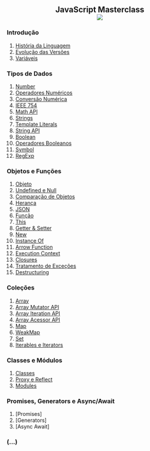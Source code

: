 <h2 align="center">JavaScript Masterclass 
  <br>
  <img src="https://img.shields.io/badge/-23%20%7C%2010%20%7C%202020-purple">
 </h2> 


### Introdução
1. [História da Linguagem](01-introducao/historia.md)
2. [Evolução das Versões](01-introducao/evolucao.md)
3. [Variáveis](01-introducao/variaveis.md)

### Tipos de Dados
1. [Number](02-tiposDeDados/number.md)
2. [Operadores Numéricos](02-tiposDeDados/operadoresNumericos.md)
3. [Conversão Numérica](02-tiposDeDados/conversaoNumerica.md)
4. [IEEE 754](02-tiposDeDados/ieee754.md)
5. [Math API](02-tiposDeDados/mathAPI.md)
6. [Strings](02-tiposDeDados/strings.md)
7. [Template Literals](02-tiposDeDados/templateLiterals.md) 
8. [String API](02-tiposDeDados/stringAPI.md)
9. [Boolean](02-tiposDeDados/boolean.md)
10. [Operadores Booleanos](02-tiposDeDados/operadoresBooleanos.md)
11. [Symbol](02-tiposDeDados/symbol.md)
12. [RegExp](02-tiposDeDados/regexp.md)

### Objetos e Funções
1. [Objeto](03-objetosEFuncoes/object.md)
2. [Undefined e Null](03-objetosEFuncoes/undefinedENull.md)
3. [Comparação de Objetos](03-objetosEFuncoes/comparacaoDeObjetos.md)
4. [Herança](03-objetosEFuncoes/heranca.md)
5. [JSON](03-objetosEFuncoes/json.md)
6. [Função](03-objetosEFuncoes/function.md)
7. [This](03-objetosEFuncoes/this.md)
8. [Getter & Setter](03-objetosEFuncoes/getterESetter.md)
9. [New](03-objetosEFuncoes/new.md)
10. [Instance Of](03-objetosEFuncoes/instanceOf.md)
11. [Arrow Function](03-objetosEFuncoes/arrowFunction.md)
12. [Execution Context](03-objetosEFuncoes/executionContext.md)
13. [Closures](03-objetosEFuncoes/closures.md)
14. [Tratamento de Exceções](03-objetosEFuncoes/tratamentoDeExcecoes.md)
15. [Destructuring](03-objetosEFuncoes/destructuring.md)

### Coleções
1. [Array](04-colecoes/array.md)
2. [Array Mutator API](04-colecoes/arrayMutatorAPI.md)
3. [Array Iteration API](04-colecoes/arrayIterationAPI.md)
4. [Array Acessor API](04-colecoes/arrayAcessorAPI.md)
5. [Map](04-colecoes/map.md)
6. [WeakMap](04-colecoes/weakMap.md)
7. [Set](04-colecoes/set.md)
8. [Iterables e Iterators](04-colecoes/iterablesEIterators.md)

### Classes e Módulos
1. [Classes](05-classesEModulos/classes.md)
2. [Proxy e Reflect](05-classesEModulos/proxyEReflect.md)
3. [Modules](05-classesEModulos/modules.md)

### Promises, Generators e Async/Await
1. [Promises]
2. [Generators]
3. [Async Await]

### (...)
